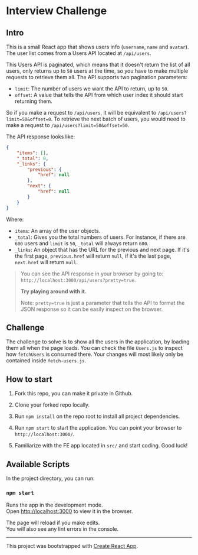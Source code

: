 # Interview Challenge

## Intro

This is a small React app that shows users info (`username`, `name` and `avatar`). The user list comes from a
Users API located at `/api/users`.

This Users API is paginated, which means that it doesn't return the list of all users, only returns up to `50` users
at the time, so you have to make multiple requests to retrieve them all. The API supports two pagination parameters:

- `limit`: The number of users we want the API to return, up to `50`.
- `offset`: A value that tells the API from which user index it should start returning them.

So if you make a request to `/api/users`, it will be equivalent to `/api/users?limit=50&offset=0`. To retrieve the next
batch of users, you would need to make a request to `/api/users?limit=50&offset=50`.

The API response looks like:

```json
{
    "items": [],
    "_total": 0,
    "_links": {
        "previous": {
            "href": null
        },
        "next": {
            "href": null
        }
    }
}
```

Where:

- `items`: An array of the user objects.
- `_total`: Gives you the total numbers of users. For instance, if there are `600` users and `limit` is `50`, `_total`
    will always return `600`.
- `_links`: An object that has the URL for the previous and next page. If it's the first page, `previous.href` will
    return `null`, if it's the last page, `next.href` will return `null`.

> You can see the API response in your browser by going to: `http://localhost:3000/api/users?pretty=true`.
>
> **Try playing around with it.**
>
> Note: `pretty=true` is just a parameter that tells the API to format the JSON response so it can be easily inspect on the browser.

## Challenge

The challenge to solve is to show all the users in the application, by loading them all when the page loads. You can check the file `Users.js` to inspect how `fetchUsers` is consumed there. Your changes will most likely only be contained inside `fetch-users.js`.

## How to start

1) Fork this repo, you can make it private in Github.

2) Clone your forked repo locally.

3) Run `npm install` on the repo root to install all project dependencies.

4) Run `npm start` to start the application. You can point your browser to `http://localhost:3000/`.

5) Familiarize with the FE app located in `src/` and start coding. Good luck!

## Available Scripts

In the project directory, you can run:

### `npm start`

Runs the app in the development mode.<br>
Open [http://localhost:3000](http://localhost:3000) to view it in the browser.

The page will reload if you make edits.<br>
You will also see any lint errors in the console.

----

This project was bootstrapped with [Create React App](https://github.com/facebook/create-react-app).
